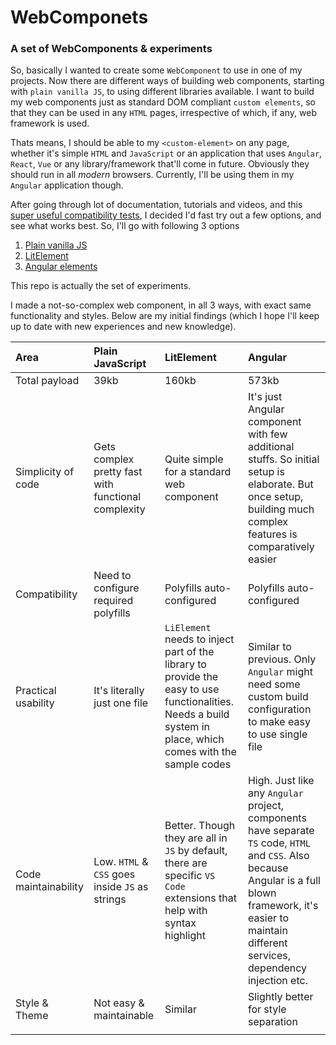 # WebComponets

### A set of WebComponents &amp; experiments

So, basically I wanted to create some `WebComponent` to use in one of my projects. Now there are different ways of building web components, starting with `plain vanilla JS`, to using different libraries available. I want to build my web components just as standard DOM compliant `custom elements`, so that they can be used in any `HTML` pages, irrespective of which, if any, web framework is used.

Thats means, I should be able to my `<custom-element>` on any page, whether it's simple `HTML` and `JavaScript`  or an application that uses `Angular`, `React`, `Vue` or any library/framework that'll come in future. Obviously they should run in all _modern_ browsers. Currently, I'll be using them in my `Angular` application though.

After going through lot of documentation, tutorials and videos, and this [super useful compatibility tests](https://custom-elements-everywhere.com/), I decided I'd fast try out a few options, and see what works best. So, I'll go with following 3 options

1. [Plain vanilla JS](https://developers.google.com/web/fundamentals/web-components)
2. [LitElement](https://lit-element.polymer-project.org/guide/start)
3. [Angular elements](https://angular.io/guide/elements)

This repo is actually the set of experiments.

I made a not-so-complex web component, in all 3 ways, with exact same functionality and styles. Below are my initial findings (which I hope I'll keep up to date with new experiences and new knowledge).

| Area|Plain JavaScript|LitElement|Angular|
|:---|:----|:---|:---|
|Total payload|39kb|160kb|573kb|
|Simplicity of code|Gets complex pretty fast with functional complexity|Quite simple for a standard web component|It's just Angular component with few additional stuffs. So initial setup is elaborate. But once setup, building much complex features is comparatively easier|
|Compatibility|Need to configure required polyfills|Polyfills auto-configured|Polyfills auto-configured|
|Practical usability|It's literally just one file|`LiElement` needs to inject part of the library to provide the easy to use functionalities. Needs a build system in place, which comes with the sample codes|Similar to previous. Only `Angular` might need some custom build configuration to make easy to use single file|
|Code maintainability|Low. `HTML` & `CSS` goes inside `JS` as strings|Better. Though they are all in `JS` by default, there are specific `VS Code` extensions that help with syntax highlight|High. Just like any `Angular` project, components have separate `TS` code, `HTML` and `CSS`. Also because Angular is a full blown framework, it's easier to maintain different services, dependency injection etc.|
|Style & Theme|Not easy & maintainable|Similar|Slightly better for style separation|
|||||
